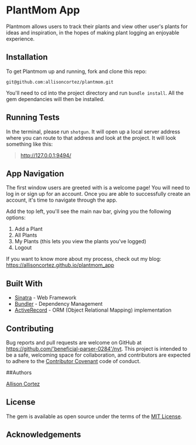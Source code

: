 
# PlantMom App

Plantmom allows users to track their plants and view other user's plants for ideas and inspiration, in the hopes of making plant logging an enjoyable experience. 


## Installation

To get Plantmom up and running, fork and clone this repo:

``git@github.com:allisoncortez/plantmom.git``

You'll need to cd into the project directory and run ``bundle install``. All the gem dependancies will then be installed.

## Running Tests

In the terminal, please run ``shotgun``. It will open up a local server address where you can route to that address and look at the project. It will look something like this:

> http://127.0.0.1:9494/


## App Navigation

The first window users are greeted with is a welcome page!
You will need to log in or sign up for an account.
Once you are able to successfully create an account, it's time to navigate through the app.

Add the top left, you'll see the main nav bar, giving you the following options:
1. Add a Plant
2. All Plants
3. My Plants (this lets you view the plants you've logged)
4. Logout

If you want to know more about my process, check out my blog:
https://allisoncortez.github.io/plantmom_app

## Built With 

 * [Sinatra](http://sinatrarb.com/) - Web Framework
 * [Bundler](https://bundler.io/) - Dependency Management 
 * [ActiveRecord](https://guides.rubyonrails.org/active_record_basics.html) - ORM (Object Relational Mapping) implementation

## Contributing

Bug reports and pull requests are welcome on GitHub at https://github.com/'beneficial-parser-0284'/nyt. This project is intended to be a safe, welcoming space for collaboration, and contributors are expected to adhere to the [Contributor Covenant](http://contributor-covenant.org) code of conduct.


##Authors

[Allison Cortez](https://github.com/allisoncortez)

## License

The gem is available as open source under the terms of the [MIT License](https://opensource.org/licenses/MIT).


## Acknowledgements

